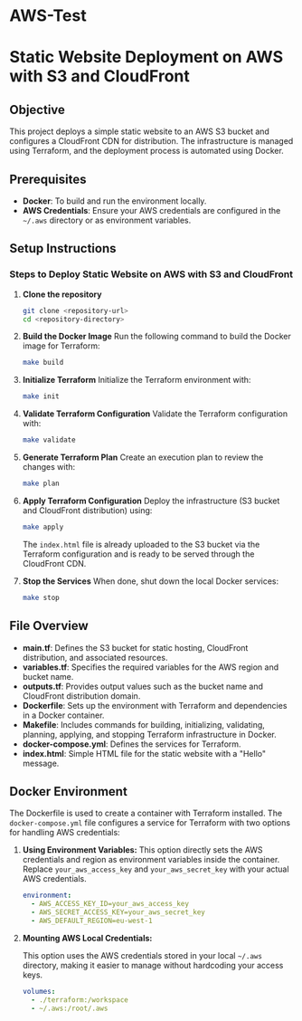 # AWS-Test
# Static Website Deployment on AWS with S3 and CloudFront

## Objective
This project deploys a simple static website to an AWS S3 bucket and configures a CloudFront CDN for distribution. The infrastructure is managed using Terraform, and the deployment process is automated using Docker.

## Prerequisites
- **Docker**: To build and run the environment locally.
- **AWS Credentials**: Ensure your AWS credentials are configured in the `~/.aws` directory or as environment variables.

## Setup Instructions

### Steps to Deploy Static Website on AWS with S3 and CloudFront

1. **Clone the repository**
    ```bash
    git clone <repository-url>
    cd <repository-directory>
    ```

2. **Build the Docker Image**
    Run the following command to build the Docker image for Terraform:
    ```bash
    make build
    ```

3. **Initialize Terraform**
    Initialize the Terraform environment with:
    ```bash
    make init
    ```

4. **Validate Terraform Configuration**
    Validate the Terraform configuration with:
    ```bash
    make validate
    ```

5. **Generate Terraform Plan**
    Create an execution plan to review the changes with:
    ```bash
    make plan
    ```

6. **Apply Terraform Configuration**
    Deploy the infrastructure (S3 bucket and CloudFront distribution) using:
    ```bash
    make apply
    ```
    The `index.html` file is already uploaded to the S3 bucket via the Terraform configuration and is ready to be served through the CloudFront CDN.

7. **Stop the Services**
    When done, shut down the local Docker services:
    ```bash
    make stop
    ```

## File Overview

- **main.tf**: Defines the S3 bucket for static hosting, CloudFront distribution, and associated resources.
- **variables.tf**: Specifies the required variables for the AWS region and bucket name.
- **outputs.tf**: Provides output values such as the bucket name and CloudFront distribution domain.
- **Dockerfile**: Sets up the environment with Terraform and dependencies in a Docker container.
- **Makefile**: Includes commands for building, initializing, validating, planning, applying, and stopping Terraform infrastructure in Docker.
- **docker-compose.yml**: Defines the services for Terraform.
- **index.html**: Simple HTML file for the static website with a "Hello" message.

## Docker Environment

The Dockerfile is used to create a container with Terraform installed. The `docker-compose.yml` file configures a service for Terraform with two options for handling AWS credentials:

1. **Using Environment Variables:**
   This option directly sets the AWS credentials and region as environment variables inside the container. Replace `your_aws_access_key` and `your_aws_secret_key` with your actual AWS credentials.
   
   ```yaml
   environment:
     - AWS_ACCESS_KEY_ID=your_aws_access_key
     - AWS_SECRET_ACCESS_KEY=your_aws_secret_key
     - AWS_DEFAULT_REGION=eu-west-1

2. **Mounting AWS Local Credentials:**

   This option uses the AWS credentials stored in your local `~/.aws` directory, making it easier to manage without hardcoding your access keys.

   ```yaml
   volumes:
     - ./terraform:/workspace
     - ~/.aws:/root/.aws
